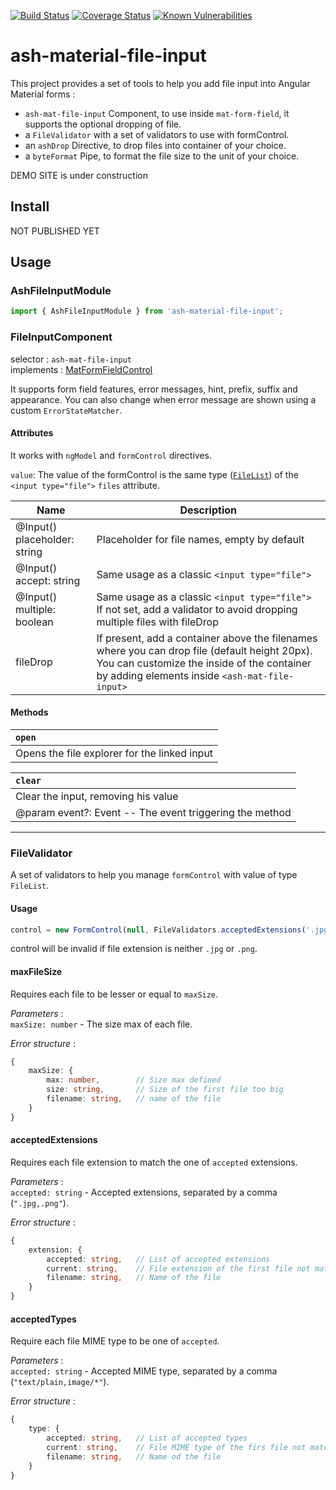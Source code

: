 [![Build Status](https://travis-ci.com/Ashlook/ash-material-file-input.svg?branch=master)](https://travis-ci.com/Ashlook/ash-material-file-input)
[![Coverage Status](https://coveralls.io/repos/github/Ashlook/ash-material-file-input/badge.svg?branch=master)](https://coveralls.io/github/Ashlook/ash-material-file-input?branch=master)
[![Known Vulnerabilities](https://snyk.io/test/github/Ashlook/ash-material-file-input/badge.svg)](https://snyk.io/test/github/Ashlook/ash-material-file-input)

# ash-material-file-input

This project provides a set of tools to help you add file input into Angular Material forms :

* `ash-mat-file-input` Component, to use inside `mat-form-field`, it supports the optional dropping of file.
* a `FileValidator` with a set of validators to use with formControl.
* an `ashDrop` Directive, to drop files into container of your choice.
* a `byteFormat` Pipe, to format the file size to the unit of your choice.

DEMO SITE is under construction

## Install

NOT PUBLISHED YET
<!-- ```
    npm i ash-material-file-input
``` -->

## Usage

### AshFileInputModule

```ts
import { AshFileInputModule } from 'ash-material-file-input';
```

### FileInputComponent

selector : `ash-mat-file-input`  
implements : [MatFormFieldControl](https://material.angular.io/components/form-field/api#MatFormFieldControl)

It supports form field features, error messages, hint, prefix, suffix and appearance. You can also change when error message are shown using a custom `ErrorStateMatcher`.

#### Attributes

It works with `ngModel` and `formControl` directives.  

`value`: The value of the formControl is the same type ([`FileList`](https://developer.mozilla.org/en-US/docs/Web/API/FileList)) of the `<input type="file">`
 `files` attribute.

| Name                            | Description                                                                                                                                                                                      |
| ------------------------------- | ------------------------------------------------------------------------------------------------------------------------------------------------------------------------------------------------ |
| @Input()<br>placeholder: string | Placeholder for file names, empty by default                                                                                                                                                     |
| @Input()<br>accept: string      | Same usage as a classic `<input type="file">`                                                                                                                                                    |
| @Input()<br>multiple: boolean   | Same usage as a classic `<input type="file">`<br>If not set, add a validator to avoid dropping multiple files with fileDrop                                                                      |
| fileDrop                        | If present, add a container above the filenames where you can drop file (default height 20px).<br>You can customize the inside of the container by adding elements inside `<ash-mat-file-input>` |

#### Methods

| `open`                                       |
| :------------------------------------------- |
| Opens the file explorer for the linked input |

| `clear`                                                 |
| :------------------------------------------------------ |
| Clear the input, removing his value                     |
| @param event?: Event -- The event triggering the method |
---
### FileValidator

A set of validators to help you manage `formControl` with value of type `FileList`.

#### Usage
```ts
control = new FormControl(null, FileValidators.acceptedExtensions('.jpg,.png'));
```
control will be invalid if file extension is neither `.jpg` or `.png`.

#### maxFileSize

Requires each file to be lesser or equal to `maxSize`.

*Parameters* :  
`maxSize: number` - The size max of each file.

*Error structure* :  
```ts
{
    maxSize: {
        max: number,        // Size max defined
        size: string,       // Size of the first file too big
        filename: string,   // name of the file
    }
}
```

#### acceptedExtensions

Requires each file extension to match the one of `accepted` extensions.

*Parameters* :  
`accepted: string` - Accepted extensions, separated by a comma (`".jpg,.png"`).

*Error structure* :
```ts
{
    extension: {
        accepted: string,   // List of accepted extensions
        current: string,    // File extension of the first file not matching
        filename: string,   // Name of the file
    }
}
```

#### acceptedTypes

Require each file MIME type to be one of `accepted`.

*Parameters* :  
`accepted: string` - Accepted MIME type, separated by a comma (`"text/plain,image/*"`).

*Error structure* :
```ts
{
    type: {
        accepted: string,   // List of accepted types
        current: string,    // File MIME type of the firs file not matching
        filename: string,   // Name od the file
    }
}
```